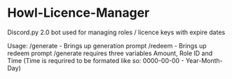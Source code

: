 # Howl-Licence-Manager
Discord.py 2.0 bot used for managing roles / licence keys with expire dates

Usage:
/generate - Brings up generation prompt
/redeem - Brings up redeem prompt
/generate requires three variables Amount, Role ID and Time (Time is requrired to be formated like so: 0000-00-00 - Year-Month-Day)
